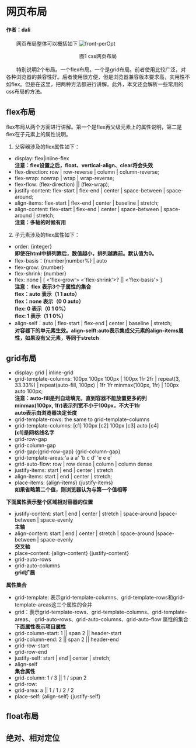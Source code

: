 # 网页布局
#### 作者：dali

&emsp;&emsp;网页布局整体可以概括如下
    <img :src="$withBase('/css布局.png')" alt="front-perOpt"/>
    <center>图1 css网页布局</center>  
&emsp;&emsp;特别说明2个布局。一个flex布局。一个是grid布局。前者使用比较广泛，对各种浏览器的兼容性好。后者使用很方便，但是浏览器兼容版本要求高，实用性不如flex。但是在这里，把两种方法都进行讲解。此外，本文还会解析一些常用的css布局的方法。
## flex布局  
flex布局从两个方面进行讲解。第一个是flex再父级元素上的属性说明，第二是flex在子元素上的属性说明。
1. 父容器涉及的flex属性如下：
- display: flex|inline-flex   
**注意：flex设置之后，float、vertical-align、clear将会失效**
- flex-direction: row | row-reverse | column | column-reverse;
- flex-wrap: nowrap | wrap | wrap-reverse;
- flex-flow: (flex-direction) || (flex-wrap);
- justify-content: flex-start | flex-end | center | space-between | space-around;
- align-items: flex-start | flex-end | center | baseline | stretch;
- align-content: flex-start | flex-end | center | space-between | space-around | stretch;   
**注意：多轴的时候有用**  

2. 子元素涉及的flex属性如下：
- order: {integer}   
**即使在html中排列靠后，数值越小，排列越靠前。默认值为0。**
- flex-basis：{number|number%} | auto
- flex-grow: {number}
- flex-shrink: {number}
- flex: none | [ <'flex-grow'> <'flex-shrink'>? || <'flex-basis'> ]  
**注意： flex 表示3个子属性的集合**  
**flex：auto 表示（1 1 auto）**  
**flex：none 表示（0 0 auto）**  
**flex: 0 表示（0 1 0%）**  
**flex: 1 表示（1 1 0%）**
- align-self：auto | flex-start | flex-end | center | baseline | stretch;  
**对容器下的单元素生效。align-selft:auto表示集成父元素的align-items属性，如果没有父元素，等同于stretch**

## grid布局
- display: grid | inline-grid
- grid-template-columns: 100px 100px 100px | 100px 1fr 2fr | repeat(3, 33.33%) | repeat(auto-fill, 100px) | 1fr 1fr minmax(100px, 1fr) | 100px auto 100px;  
**注意：auto-fill是列自动填充，直到容器不能放置更多的列**  
**minmax(100px, 1fr)表示列宽不小于100px，不大于1fr**  
**auto表示由浏览器决定长度**
- grid-template-rows: the same to grid-template-columns
- grid-template-columns: [c1] 100px [c2] 100px [c3] auto [c4]   
**[c1]是网格线名字**  
- grid-row-gap
- grid-column-gap
- grid-gap:{grid-row-gap} {grid-column-gap} 
- grid-template-areas:'a a a'
                      'b c d'
                      'e e e'
- grid-auto-flow: row | row dense | column | column dense
- justify-items: start | end | center | stretch
- align-items: start | end | center | stretch;
- place-items: {align-items} {justify-items}  
**如果省略第二个值，则浏览器认为与第一个值相等**

**下面属性表示整个区域相对容器的位置**  
- justify-content: start | end | center | stretch |  space-around |space-between | space-evenly  
**主轴**
- align-content: start | end | center | stretch |  space-around |space-between | space-evenly  
**交叉轴**
- place-content: {align-content} {justify-content}  
- grid-auto-rows
- grid-auto-columns  
**grid扩展**

**属性集合**
- grid-template: 表示grid-template-columns、grid-template-rows和grid-template-areas这三个属性的合并
- grid：表示grid-template-rows、grid-template-columns、grid-template-areas、 grid-auto-rows、grid-auto-columns、grid-auto-flow 属性的集合
**下面属性表示项目属性**
- grid-column-start: 1 || span 2  ||  header-start
- grid-column-end: 2  || span 2  ||   header-end
- grid-row-start 
- grid-row-end  
- justify-self: start | end | center | stretch;
- align-self  
**集合属性**
- grid-column: 1 / 3  ||  1 / span 2
- grid-row: 
- grid-area: a || 1 / 1 / 2 / 2
- place-self: {align-self} {justify-self}  

## float布局

## 绝对、相对定位


